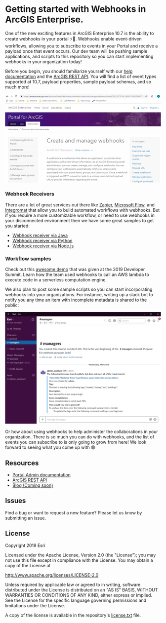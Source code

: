 # Getting started with Webhooks in ArcGIS Enterprise.  
One of the new exciting features in ArcGIS Enterprise 10.7 is the ability to create webhooks in your portal :zap::tada:.  Webhooks enable event-driven workflows, allowing you to subscribe to events in your Portal and receive a payload once that event occurs.  Our dev team will be pushing sample applications, and scripts to this repository so you can start implementing webhooks in your organization today! 

Before you begin, you should familiarize yourself with our [help documentation](https://enterprise.arcgis.com/en/portal/latest/administer/windows/create-and-manage-webhooks.htm) and the [ArcGIS REST API](https://developers.arcgis.com/rest/users-groups-and-items/webhooks.htm). You will find a list of event types supported at 10.7, payload properties, sample payload schemas, and so much more!


<img src="images/Webhooksdoc.gif" width="700"> 


### Webhook Receivers
There are a lot of great services out there like [Zapier](https://zapier.com), [Microsoft Flow](https://us.flow.microsoft.com/en-us/), and [Integromat](https://www.integromat.com) that allow you to build automated workflows with webhooks.  But if you require a more customizable workflow, or need to use webhooks in your disconnected environment then we have some great samples to get you started:
* [Webhook receiver via Java](/java/receiver)
* [Webhook receiver via Python](/python/receiver/flask) 
* [Webhook receiver via Node.js](/javascript/receiver/node.js)

### Workflow samples
Check out this [awesome demo](https://www.esri.com/arcgis-blog/products/arcgis-enterprise/administration/webhooks-dev-summit-2019/) that was given at the 2019 Developer Summit. Learn how the team used webhooks to call an AWS lambda to execute code in a serverless computation engine.  

We also plan to post some sample scripts so you can start incorporating webhooks into your organizations.  For instance, writing up a slack bot to notify you any time an item with incomplete metadata is shared to the public:

<img src="images/slackBot.gif" width="600"> 

Or how about using webhooks to help administer the collaborations in your organization.  There is so much you can do with webhooks, and the list of events you can subscribe to is only going to grow from here!  We look forward to seeing what you come up with :smile:

## Resources

* [Portal Admin documentation](https://enterprise.arcgis.com/en/portal/latest/administer/windows/create-and-manage-webhooks.htm)
* [ArcGIS REST API](https://developers.arcgis.com/rest/users-groups-and-items/webhooks.htm)
* [Blog (Coming soon)]()

## Issues

Find a bug or want to request a new feature?  Please let us know by submitting an issue.

## License
Copyright 2019 Esri

Licensed under the Apache License, Version 2.0 (the "License");
you may not use this file except in compliance with the License.
You may obtain a copy of the License at

   http://www.apache.org/licenses/LICENSE-2.0

Unless required by applicable law or agreed to in writing, software
distributed under the License is distributed on an "AS IS" BASIS,
WITHOUT WARRANTIES OR CONDITIONS OF ANY KIND, either express or implied.
See the License for the specific language governing permissions and
limitations under the License.

A copy of the license is available in the repository's [license.txt]( /LICENSE) file.
